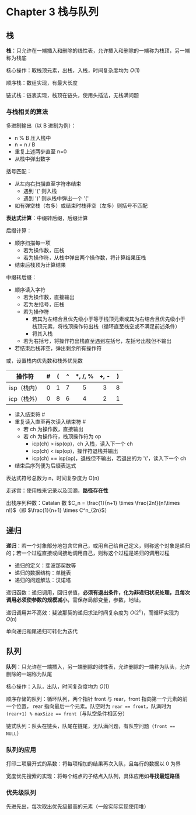 # Chapter 3 栈与队列

## 栈

**栈**：只允许在一端插入和删除的线性表，允许插入和删除的一端称为栈顶，另一端称为栈底

核心操作：取栈顶元素，出栈，入栈，时间复杂度均为 $O(1)$

顺序栈：数组实现，有最大长度

链式栈：链表实现，栈顶在链头，使用头插法，无栈满问题

### 与栈相关的算法

多进制输出（以 B 进制为例）：

- n % B 压入栈中
- n = n / B
- 重复上述两步直至 n=0
- 从栈中弹出数字

括号匹配：

- 从左向右扫描直至字符串结束
  - 遇到 '(' 则入栈
  - 遇到 ')' 则从栈中弹出一个 '('
- 如有弹空栈（右多）或结束时栈非空（左多）则括号不匹配

**表达式计算**：中缀转后缀，后缀计算

后缀计算：

- 顺序扫描每一项
  - 若为操作数，压栈
  - 若为操作符，从栈中弹出两个操作数，将计算结果压栈
- 结束后栈顶为计算结果

中缀转后缀：

- 顺序读入字符
  - 若为操作数，直接输出
  - 若为左括号，压栈
  - 若为操作符
    - 若其为左结合且优先级小于等于栈顶元素或其为右结合且优先级小于栈顶元素，将栈顶操作符出栈（循环直至栈空或不满足前述条件）
    - 将其入栈
  - 若为右括号，将操作符出栈直至遇到左括号，左括号出栈但不输出
- 若结束后栈非空，弹出剩余所有操作符

或，设置栈内优先数和栈外优先数

|   操作符    |  #  |  (  |  ^  | \*, /, % | +, - |  )  |
| :---------: | :-: | :-: | :-: | :------: | :--: | :-: |
| isp（栈内） |  0  |  1  |  7  |    5     |  3   |  8  |
| icp（栈外） |  0  |  8  |  6  |    4     |  2   |  1  |

- 读入结束符 #
- 重复读入直至再次读入结束符 #
  - 若 ch 为操作数，直接输出
  - 若 ch 为操作符，栈顶操作符为 op
    - icp(ch) > isp(op)，ch 入栈，读入下一个 ch
    - icp(ch) < isp(op)，操作符退栈并输出
    - icp(ch) == isp(op)，退栈但不输出，若退出的为 '('，读入下一个 ch
- 结束后序列便为后缀表达式

表达式符号总数为 n，时间复杂度为 O(n)

走迷宫：使用栈来记录以及回溯，**路径存在性**

出栈序列种数：Catalan 数 $C_n = \frac{1}{n+1} \times \frac{2n!}{n!\times n!}$（即 $\frac{1}{n+1} \times C^n_{2n}$）

## 递归

**递归**：若一个对象部分地包含它自己，或用自己给自己定义，则称这个对象是递归的；若一个过程直接或间接地调用自己，则称这个过程是递归的调用过程

- 递归的定义：斐波那契数等
- 递归的数据结构：单链表
- 递归的问题解法：汉诺塔

递归函数：递归调用，回归求值，**必须有退出条件，化为非递归状况处理，且每次调用必须使参数的规模减小**，需保存局部变量，参数，地址。

递归调用并不高效：斐波那契的递归求法时间复杂度为 $O(2^n)$，而循环实现为 $O(n)$

单向递归和尾递归可转化为迭代

## 队列

**队列**：只允许在一端插入，另一端删除的线性表，允许删除的一端称为队头，允许删除的一端称为队尾

核心操作：入队，出队，时间复杂度均为 $O(1)$

顺序存储的队列：循环队列，两个指针 front 与 rear，front 指向第一个元素的前一个位置， rear 指向最后一个元素。队空时为 `rear == front`，队满时为 `(rear+1) % maxSize == front`（与队空条件相区分）

链式队列：队头在链头，队尾在链尾，无队满问题，有队空问题（`front == NULL`）

### 队列的应用

打印二项展开式的系数：将每项相加的结果再次入队，且每行的数据以 0 为界

宽度优先搜索的实现：将每个结点的子结点入队列，具体应用如**寻找最短路径**

### 优先级队列

先进先出，每次取出优先级最高的元素（一般实际实现使用堆）
